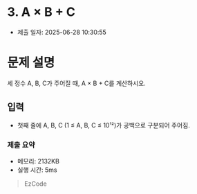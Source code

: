 # 3. A × B + C
- 제출 일자: 2025-06-28 10:30:55

# 문제 설명

세 정수 A, B, C가 주어질 때, A × B + C를 계산하시오.

## 입력
- 첫째 줄에 A, B, C (1 ≤ A, B, C ≤ 10¹²)가 공백으로 구분되어 주어짐.


### 제출 요약
- 메모리: 2132KB
- 실행 시간: 5ms

> EzCode
